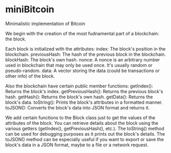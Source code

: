 # miniBitcoin

Minimalistic implementation of Bitcoin

We begin with the creation of the most fudnamental part of a blockchain: the block.

Each block is initialized with the attributes: index: The block's position in the blockchain.
previousHash: The hash of the previous block in the blockchain.
blockHash: The block's own hash.
nonce: A nonce is an arbitrary number used in blockchain that may only be used once. It's usually random or pseudo-random.
data: A vector storing the data (could be transactions or other info) of the block.

Also the blockchain have certain public member functions: getIndex(): Returns the block's index.
getPreviousHash(): Returns the previous block's hash.
getHash(): Returns the block's own hash.
getData(): Returns the block's data.
toString(): Prints the block's attributes in a formatted manner.
toJSON(): Converts the block's data into JSON format and returns it.

We add certain functions to the Block class just to get the values of the attributes of the block. You can retrieve details about the block using the various getters (getIndex(), getPreviousHash(), etc.).
The toString() method can be used for debugging purposes as it prints out the block's details.
The toJSON() method can be especially useful if you want to export or save the block's data in a JSON format, maybe to a file or a network request.